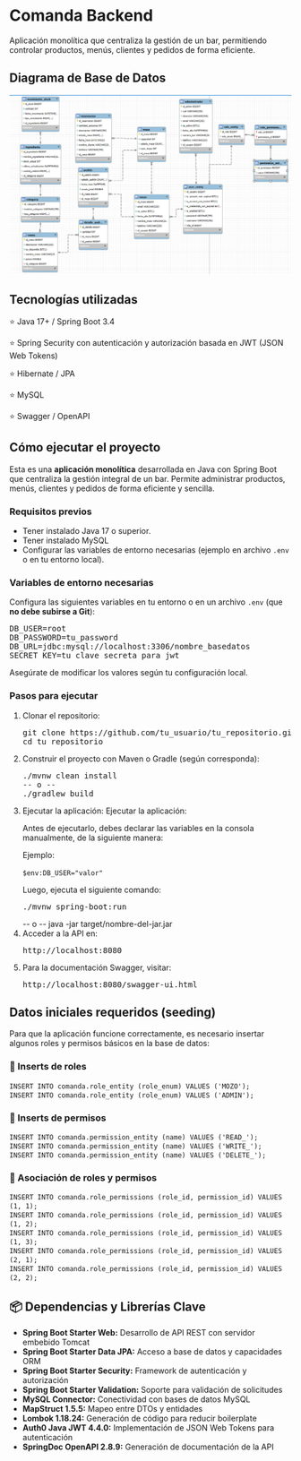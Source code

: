 <h1>Comanda Backend</h1
<p>Aplicación monolítica que centraliza la gestión de un bar, permitiendo controlar productos, menús, clientes y pedidos de forma eficiente.</p>

<h2>Diagrama de Base de Datos</h2>
<img src="images/diagram-db.png" alt="Diagrama de la base de datos" />

<h2>Tecnologías utilizadas</h2>
<p>⭐️ Java 17+ / Spring Boot 3.4</p>
<p>⭐️ Spring Security con autenticación y autorización basada en JWT (JSON Web Tokens)</p>
<p>⭐️ Hibernate / JPA</p>
<p>⭐️ MySQL</p>
<p>⭐️ Swagger / OpenAPI</p>

<h2>Cómo ejecutar el proyecto</h2>

<p>Esta es una <strong>aplicación monolítica</strong> desarrollada en Java con Spring Boot que centraliza la gestión integral de un bar. Permite administrar productos, menús, clientes y pedidos de forma eficiente y sencilla.</p>

<h3>Requisitos previos</h3>
<ul>
  <li>Tener instalado Java 17 o superior.</li>
  <li>Tener instalado MySQL </li>
  <li>Configurar las variables de entorno necesarias (ejemplo en archivo <code>.env</code> o en tu entorno local).</li>
</ul>

<h3>Variables de entorno necesarias</h3>
<p>Configura las siguientes variables en tu entorno o en un archivo <code>.env</code> (que <strong>no debe subirse a Git</strong>):</p>

<pre>
DB_USER=root
DB_PASSWORD=tu_password
DB_URL=jdbc:mysql://localhost:3306/nombre_basedatos
SECRET_KEY=tu_clave_secreta_para_jwt
</pre>

<p>Asegúrate de modificar los valores según tu configuración local.</p>

<h3>Pasos para ejecutar</h3>
<ol>
  <li>Clonar el repositorio:
    <pre>git clone https://github.com/tu_usuario/tu_repositorio.git
cd tu_repositorio</pre>
  </li>
  <li>Construir el proyecto con Maven o Gradle (según corresponda):
    <pre>./mvnw clean install
-- o --
./gradlew build</pre>
  </li>
  <li>Ejecutar la aplicación:
   Ejecutar la aplicación:
  <p>Antes de ejecutarlo, debes declarar las variables en la consola manualmente, de la siguiente manera:</p>
    <p>Ejemplo: </p>
  <p><code>$env:DB_USER="valor"</code></p>
  <p>Luego, ejecuta el siguiente comando:</p>
  <pre>./mvnw spring-boot:run</pre>
-- o --
java -jar target/nombre-del-jar.jar</pre>
  </li>
  <li>Acceder a la API en:
    <pre>http://localhost:8080</pre>
  </li>
  <li>Para la documentación Swagger, visitar:
    <pre>http://localhost:8080/swagger-ui.html</pre>
  </li>
</ol>
<h2>Datos iniciales requeridos (seeding)</h2>
<p>Para que la aplicación funcione correctamente, es necesario insertar algunos roles y permisos básicos en la base de datos:</p>

<h3>🎯 Inserts de roles</h3>
<pre><code>INSERT INTO comanda.role_entity (role_enum) VALUES ('MOZO');
INSERT INTO comanda.role_entity (role_enum) VALUES ('ADMIN');
</code></pre>

<h3>🔐 Inserts de permisos</h3>
<pre><code>INSERT INTO comanda.permission_entity (name) VALUES ('READ_');
INSERT INTO comanda.permission_entity (name) VALUES ('WRITE_');
INSERT INTO comanda.permission_entity (name) VALUES ('DELETE_');
</code></pre>

<h3>🔗 Asociación de roles y permisos</h3>
<pre><code>INSERT INTO comanda.role_permissions (role_id, permission_id) VALUES (1, 1);
INSERT INTO comanda.role_permissions (role_id, permission_id) VALUES (1, 2);
INSERT INTO comanda.role_permissions (role_id, permission_id) VALUES (1, 3);
INSERT INTO comanda.role_permissions (role_id, permission_id) VALUES (2, 1);
INSERT INTO comanda.role_permissions (role_id, permission_id) VALUES (2, 2);
</code></pre>
<h2>📦 Dependencias y Librerías Clave</h2>
<ul>
  <li><strong>Spring Boot Starter Web:</strong> Desarrollo de API REST con servidor embebido Tomcat</li>
  <li><strong>Spring Boot Starter Data JPA:</strong> Acceso a base de datos y capacidades ORM</li>
  <li><strong>Spring Boot Starter Security:</strong> Framework de autenticación y autorización</li>
  <li><strong>Spring Boot Starter Validation:</strong> Soporte para validación de solicitudes</li>
  <li><strong>MySQL Connector:</strong> Conectividad con bases de datos MySQL</li>
  <li><strong>MapStruct 1.5.5:</strong> Mapeo entre DTOs y entidades</li>
  <li><strong>Lombok 1.18.24:</strong> Generación de código para reducir boilerplate</li>
  <li><strong>Auth0 Java JWT 4.4.0:</strong> Implementación de JSON Web Tokens para autenticación</li>
  <li><strong>SpringDoc OpenAPI 2.8.9:</strong> Generación de documentación de la API</li>
</ul>

